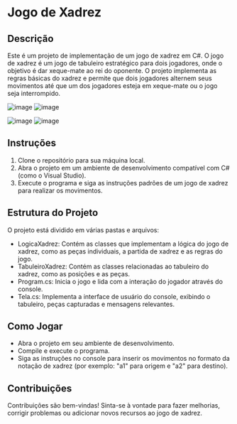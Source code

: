 # Jogo de Xadrez

## Descrição

Este é um projeto de implementação de um jogo de xadrez em C#. O jogo de xadrez é um jogo de tabuleiro estratégico para dois jogadores, onde
o objetivo é dar xeque-mate ao rei do oponente. O projeto implementa as regras básicas do xadrez e permite que dois jogadores alternem seus
movimentos até que um dos jogadores esteja em xeque-mate ou o jogo seja interrompido.

![image](https://github.com/leticiascofield/Projeto_JogoDeXadrez/assets/125830543/b03d8799-fc7d-4fa8-887d-afb414391029)
![image](https://github.com/leticiascofield/Projeto_JogoDeXadrez/assets/125830543/a3ba9e26-b575-4434-9e3f-fbf1572f8c37)

![image](https://github.com/leticiascofield/Projeto_JogoDeXadrez/assets/125830543/7a2019a7-dc96-4909-93e3-94ca103aef6a)
![image](https://github.com/leticiascofield/Projeto_JogoDeXadrez/assets/125830543/3e7a476a-919d-4a3c-9f19-3a766e23d230)

## Instruções

1. Clone o repositório para sua máquina local.
2. Abra o projeto em um ambiente de desenvolvimento compatível com C# (como o Visual Studio).
3. Execute o programa e siga as instruções padrões de um jogo de xadrez para realizar os movimentos.

## Estrutura do Projeto

O projeto está dividido em várias pastas e arquivos:
- LogicaXadrez: Contém as classes que implementam a lógica do jogo de xadrez, como as peças individuais, a partida de xadrez e as regras do jogo.
- TabuleiroXadrez: Contém as classes relacionadas ao tabuleiro do xadrez, como as posições e as peças.
- Program.cs: Inicia o jogo e lida com a interação do jogador através do console.
- Tela.cs: Implementa a interface de usuário do console, exibindo o tabuleiro, peças capturadas e mensagens relevantes.

## Como Jogar

- Abra o projeto em seu ambiente de desenvolvimento.
- Compile e execute o programa.
- Siga as instruções no console para inserir os movimentos no formato da notação de xadrez (por exemplo: "a1" para origem e "a2" para destino).

## Contribuições

Contribuições são bem-vindas! Sinta-se à vontade para fazer melhorias, corrigir problemas ou adicionar novos recursos ao jogo de xadrez.
